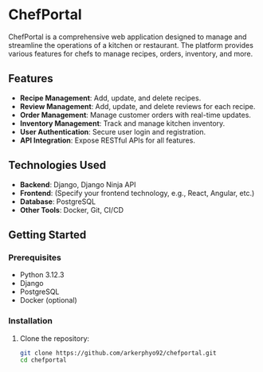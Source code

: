 # ChefPortal

ChefPortal is a comprehensive web application designed to manage and streamline the operations of a kitchen or restaurant. The platform provides various features for chefs to manage recipes, orders, inventory, and more.

## Features

- **Recipe Management**: Add, update, and delete recipes.
- **Review Management**: Add, update, and delete reviews for each recipe.
- **Order Management**: Manage customer orders with real-time updates.
- **Inventory Management**: Track and manage kitchen inventory.
- **User Authentication**: Secure user login and registration.
- **API Integration**: Expose RESTful APIs for all features.

## Technologies Used

- **Backend**: Django, Django Ninja API
- **Frontend**: (Specify your frontend technology, e.g., React, Angular, etc.)
- **Database**: PostgreSQL
- **Other Tools**: Docker, Git, CI/CD

## Getting Started

### Prerequisites

- Python 3.12.3
- Django
- PostgreSQL
- Docker (optional)

### Installation

1. Clone the repository:
   ```sh
   git clone https://github.com/arkerphyo92/chefportal.git
   cd chefportal
